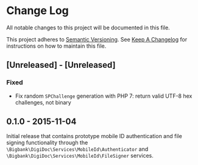 # Change Log

All notable changes to this project will be documented in this file.

This project adheres to [Semantic Versioning](http://semver.org). See [Keep A Changelog](http://keepachangelog.com) for instructions on how to maintain this file.

## [Unreleased] - [Unreleased]

### Fixed
- Fix random `SPChallenge` generation with PHP 7: return valid UTF-8 hex challenges, not binary

## 0.1.0 - 2015-11-04

Initial release that contains prototype mobile ID authentication and file signing functionality through the
`\Bigbank\DigiDoc\Services\MobileId\Authenticator` and `\Bigbank\DigiDoc\Services\MobileId\FileSigner` services.

